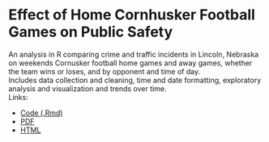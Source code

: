 # Effect of Home Cornhusker Football Games on Public Safety
An analysis in R comparing crime and traffic incidents in Lincoln, Nebraska on weekends Cornusker football home games and away games, whether the team wins or loses, and by opponent and time of day.  
Includes data collection and cleaning, time and date formatting, exploratory analysis and visualization and trends over time.  
Links:
* [Code (.Rmd)](https://github.com/ScottBreitbach/ScottBreitbach.github.io/blob/main/Portfolio-Projects/Football-Safety/Huskers.Rmd)
* [PDF](https://scottbreitbach.github.io/Portfolio-Projects/Football-Safety/Huskers.pdf)
* [HTML](https://scottbreitbach.github.io/Portfolio-Projects/Football-Safety/Huskers.html)